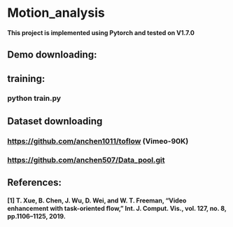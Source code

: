 # Motion_analysis

#### This project is implemented using Pytorch and tested on V1.7.0

## Demo downloading:
### 

## training:
### python train.py

## Dataset downloading
### https://github.com/anchen1011/toflow (Vimeo-90K)
### https://github.com/anchen507/Data_pool.git


## References:
#### [1] T. Xue, B. Chen, J. Wu, D. Wei, and W. T. Freeman, “Video enhancement with task-oriented ﬂow,” Int. J. Comput. Vis., vol. 127, no. 8, pp.1106–1125, 2019.
